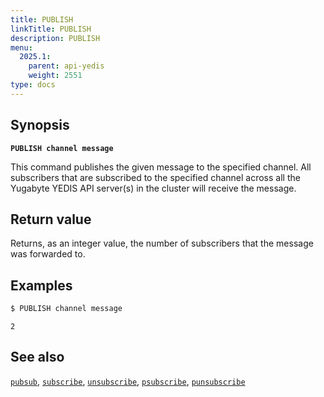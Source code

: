 ```yaml
---
title: PUBLISH
linkTitle: PUBLISH
description: PUBLISH
menu:
  2025.1:
    parent: api-yedis
    weight: 2551
type: docs
---
```


## Synopsis

**`PUBLISH channel message`**

This command publishes the given message to the specified channel. All subscribers that are subscribed to the specified channel across all the Yugabyte YEDIS API server(s) in the cluster will receive the message.

## Return value

Returns, as an integer value, the number of subscribers that the message was forwarded to.

## Examples

```sh
$ PUBLISH channel message
```

```
2
```

## See also

[`pubsub`](../pubsub/),
[`subscribe`](../subscribe/),
[`unsubscribe`](../unsubscribe/),
[`psubscribe`](../psubscribe/),
[`punsubscribe`](../punsubscribe/)
